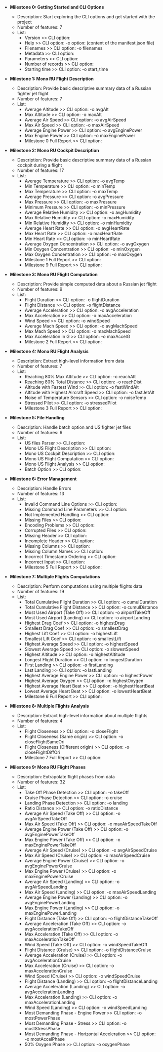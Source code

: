 
* **Milestone 0: Getting Started and CLI Options**
    * Description: Start exploring the CLI options and get started with the project
    * Number of features: 7
    * List:
        * Version >> CLI option:  
        * Help >> CLI option: -o option: (content of the manifest.json file) 
        * Filenames >> CLI option: -o filenames 
        * Metadata >> CLI option:  
        * Parameters >> CLI option:  
        * Number of records >> CLI option:  
        * Starting time >> CLI option: -o start_time 

* **Milestone 1: Mono RU Flight Description**
    * Description: Provide basic descriptive summary data of a Russian fighter jet flight
    * Number of features: 7
    * List:
        * Average Altitude >> CLI option: -o avgAlt 
        * Max Altitude >> CLI option: -o maxAlt 
        * Average Air Speed >> CLI option: -o avgAirSpeed 
        * Max Air Speed >> CLI option: -o maxAirSpeed 
        * Average Engine Power >> CLI option: -o avgEnginePower 
        * Max Engine Power >> CLI option: -o maxEnginePower 
        * Milestone 0 Full Report >> CLI option:  

* **Milestone 2: Mono RU Cockpit Description**
    * Description: Provide basic descriptive summary data of a Russian cockpit during a flight
    * Number of features: 17
    * List:
        * Average Temperature >> CLI option: -o avgTemp 
        * Min Temperature >> CLI option: -o minTemp 
        * Max Temperature >> CLI option: -o maxTemp 
        * Average Pressure >> CLI option: -o avgPressure 
        * Max Pressure >> CLI option: -o maxPressure 
        * Minimum Pressure >> CLI option: -o minPressure 
        * Average Relative Humidity >> CLI option: -o avgHumidity 
        * Max Relative Humidity >> CLI option: -o maxHumidity 
        * Min Relative Humidity >> CLI option: -o minHumidity 
        * Average Heart Rate >> CLI option: -o avgHeartRate 
        * Max Heart Rate >> CLI option: -o maxHeartRate 
        * Min Heart Rate >> CLI option: -o minHeartRate 
        * Average Oxygen Concentration >> CLI option: -o avgOxygen 
        * Min Oxygen Concentration >> CLI option: -o minOxygen 
        * Max Oxygen Concentration >> CLI option: -o maxOxygen 
        * Milestone 1 Full Report >> CLI option:  
        * Milestone 9 Full Report >> CLI option:  

* **Milestone 3: Mono RU Flight Computation**
    * Description: Provide simple computed data about a Russian jet flight
    * Number of features: 9
    * List:
        * Flight Duration >> CLI option: -o flightDuration 
        * Flight Distance >> CLI option: -o flightDistance 
        * Average Acceleration >> CLI option: -o avgAcceleration 
        * Max Acceleration >> CLI option: -o maxAcceleration 
        * Wind Speed >> CLI option: -o windSpeed 
        * Average Mach Speed >> CLI option: -o avgMachSpeed 
        * Max Mach Speed >> CLI option: -o maxMachSpeed 
        * Max Acceleration in G >> CLI option: -o maxAccelG 
        * Milestone 2 Full Report >> CLI option:  

* **Milestone 4: Mono RU Flight Analysis**
    * Description: Extract high-level information from data
    * Number of features: 7
    * List:
        * Reaching 80% Max Altitude >> CLI option: -o reachAlt 
        * Reaching 80% Total Distance >> CLI option: -o reachDist 
        * Altitude with Fastest Wind >> CLI option: -o fastWindAlt 
        * Altitude with Highest Aircraft Speed >> CLI option: -o fastJetAlt 
        * Noise of Temperature Sensors >> CLI option: -o noiseTemp 
        * Stressed Pilot >> CLI option: -o stressedPilot 
        * Milestone 3 Full Report >> CLI option:  

* **Milestone 5: File Handling**
    * Description: Handle batch option and US fighter jet files
    * Number of features: 6
    * List:
        * US files Parser >> CLI option:  
        * Mono US Flight Description >> CLI option:  
        * Mono US Cockpit Description >> CLI option:  
        * Mono US Flight Computation >> CLI option:  
        * Mono US Flight Analysis >> CLI option:  
        * Batch  Option >> CLI option:  

* **Milestone 6: Error Management**
    * Description: Handle Errors
    * Number of features: 13
    * List:
        * Invalid Command Line Options >> CLI option:  
        * Missing Command Line Parameters >> CLI option:  
        * Not Implemented Handling >> CLI option:  
        * Missing Files >> CLI option:  
        * Encoding Problems >> CLI option:  
        * Corrupted Files >> CLI option:  
        * Missing Header >> CLI option:  
        * Incomplete Header >> CLI option:  
        * Missing Columns >> CLI option:  
        * Missing Column Names >> CLI option:  
        * Incorrect Timestamp Ordering >> CLI option:  
        * Incorrect Input >> CLI option:  
        * Milestone 5 Full Report >> CLI option:  

* **Milestone 7: Multiple Flights Computations**
    * Description: Perform computations using multiple flights data
    * Number of features: 19
    * List:
        * Total Cumulative Flight Duration >> CLI option: -o cumulDuration 
        * Total Cumulative Flight Distance >> CLI option: -o cumulDistance 
        * Most Used Airport (Take Off) >> CLI option: -o airportTakeOff 
        * Most Used Airport (Landing) >> CLI option: -o airportLanding 
        * Highest Drag Coef >> CLI option: -o highestDrag 
        * Smallest Drag Coef >> CLI option: -o smallestDrag 
        * Highest Lift Coef >> CLI option: -o highestLift 
        * Smallest Lift Coef >> CLI option: -o smallestLift 
        * Highest Average Speed >> CLI option: -o highestSpeed 
        * Slowest Average Speed >> CLI option: -o slowestSpeed 
        * Highest Altitude >> CLI option: -o highestAltitude 
        * Longest Flight Duration >> CLI option: -o longestDuration 
        * First Landing >> CLI option: -o firstLanding 
        * Last Landing >> CLI option: -o lastLanding 
        * Highest Average Engine Power >> CLI option: -o highestPower 
        * Highest Average Oxygen >> CLI option: -o highestOxygen 
        * Highest Average Heart Beat >> CLI option: -o highestHeartBeat 
        * Lowest Average Heart Beat >> CLI option: -o lowestHeartBeat 
        * Milestone 6 Full Report >> CLI option:  

* **Milestone 8: Multiple Flights Analysis**
    * Description: Extract high-level information about multiple flights
    * Number of features: 4
    * List:
        * Flight Closeness  >> CLI option: -o closeFlight 
        * Flight Closeness (Same origin) >> CLI option: -o closeFlightSameOri 
        * Flight Closeness (Different origin) >> CLI option: -o closeFlightDiffOri 
        * Milestone 7 Full Report >> CLI option:  

* **Milestone 9: Mono RU Flight Phases**
    * Description: Extrapolate flight phases from data
    * Number of features: 32
    * List:
        * Take Off Phase Detection >> CLI option: -o takeOff 
        * Cruise Phase Detection >> CLI option: -o cruise 
        * Landing Phase Detection >> CLI option: -o landing 
        * Ratio Distance >> CLI option: -o ratioDistance 
        * Average Air Speed (Take Off) >> CLI option: -o avgAirSpeedTakeOff 
        * Max Air Speed (Take Off) >> CLI option: -o maxAirSpeedTakeOff 
        * Average Engine Power (Take Off) >> CLI option: -o avgEnginePowerTakeOff 
        * Max Engine Power (Take Off) >> CLI option: -o maxEnginePowerTakeOff 
        * Average Air Speed (Cruise) >> CLI option: -o avgAirSpeedCruise 
        * Max Air Speed (Cruise) >> CLI option: -o maxAirSpeedCruise 
        * Average Engine Power (Cruise) >> CLI option: -o avgEnginePowerCruise 
        * Max Engine Power (Cruise) >> CLI option: -o maxEnginePowerCruise 
        * Average Air Speed (Landing) >> CLI option: -o avgAirSpeedLanding 
        * Max Air Speed (Landing) >> CLI option: -o maxAirSpeedLanding 
        * Average Engine Power (Landing) >> CLI option: -o avgEnginePowerLanding 
        * Max Engine Power (Landing) >> CLI option: -o maxEnginePowerLanding 
        * Flight Distance (Take Off) >> CLI option: -o flightDistanceTakeOff 
        * Average Acceleration (Take Off) >> CLI option: -o avgAccelerationTakeOff 
        * Max Acceleration (Take Off) >> CLI option: -o maxAccelerationTakeOff 
        * Wind Speed (Take Off) >> CLI option: -o windSpeedTakeOff 
        * Flight Distance (Cruise) >> CLI option: -o flightDistanceCruise 
        * Average Acceleration (Cruise) >> CLI option: -o avgAccelerationCruise 
        * Max Acceleration (Cruise) >> CLI option: -o maxAccelerationCruise 
        * Wind Speed (Cruise) >> CLI option: -o windSpeedCruise 
        * Flight Distance (Landing) >> CLI option: -o flightDistanceLanding 
        * Average Acceleration (Landing) >> CLI option: -o avgAccelerationLanding 
        * Max Acceleration (Landing) >> CLI option: -o maxAccelerationLanding 
        * Wind Speed (Landing) >> CLI option: -o windSpeedLanding 
        * Most Demanding Phase - Engine Power >> CLI option: -o mostPowerPhase 
        * Most Demanding Phase - Stress >> CLI option: -o mostStressPhase 
        * Most Demanding Phase - Horizontal Acceleration >> CLI option: -o mostAccelPhase 
        * 50% Oxygen Phase >> CLI option: -o oxygenPhase 
